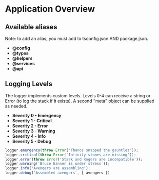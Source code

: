 # Application Overview

## Available aliases

Note: to add an alias, you must add to tsconfig.json AND package.json.

- **@config**
- **@types**
- **@helpers**
- **@services**
- **@api**

## Logging Levels

The logger implements custom levels. Levels 0-4 can receive a string or Error (to log the stack if it exists). A second "meta" object can be supplied as needed.

- **Severity 0 - Emergency**
- **Severity 1 - Critical**
- **Severity 2 - Error**
- **Severity 3 - Warning**
- **Severity 4 - Info**
- **Severity 5 - Debug**

```typescript
logger.emergency(throw Error('Thanos snapped the gauntlet'));
logger.critical(throw Error('Infinity stones are missing'));
logger.error(throw Error('Stark and Rogers are incompatible'));
logger.warning('Bruce Banner is under stress'));
logger.info('Avengers are assembling');
logger.debug('Assembled avengers', { avengers })
```

